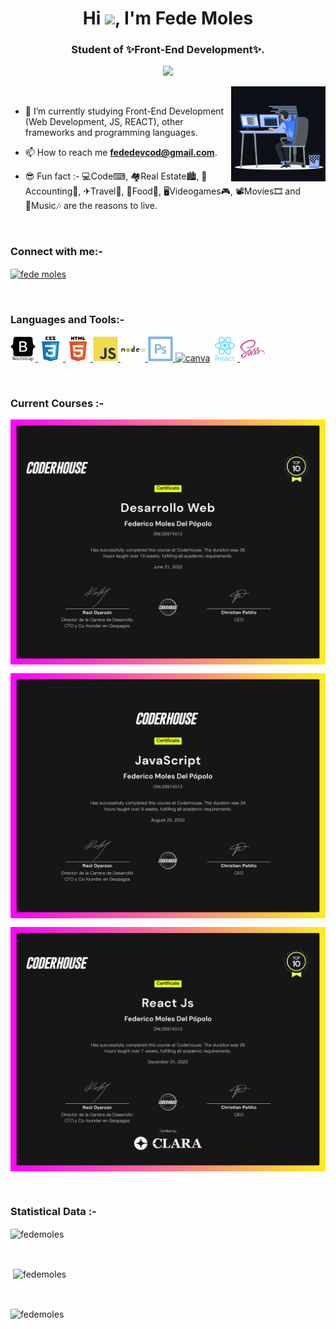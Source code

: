 <h1 align="center">Hi <img src="https://raw.githubusercontent.com/MartinHeinz/MartinHeinz/master/wave.gif" width="30px">, I'm Fede Moles</h1>
<h3 align="center">Student of ✨Front-End Development✨.</h3>
<p align="center">
<a href="https://github.com/fedemoles"><img src="https://readme-typing-svg.herokuapp.com?color=%2336BCF7&center=true&vCenter=true&lines=Hi+%2C+Welcome+to+my+github+page;I'm+Fede+Moles;I'm+a+Student+of;Front+End+Development"></a>
</p>

<p><img align="right" src="https://github.com/fedemoles/fedemoles/blob/main/animation_500_kxa883sd.gif" alt="fedemoles" width="30%"/></p>

<br>

- 🌱 I’m currently studying Front-End Development (Web Development, JS, REACT), other frameworks and programming languages.

- 📫 How to reach me **fededevcod@gmail.com**.

- 😎 Fun fact :- 💻Code⌨, 🏘Real Estate🏙, 💼Accounting👔, ✈Travel🧳, 🍝Food🥘, 🖥Videogames🎮, 📽Movies🎞 and 🎵Music🎶 are the reasons to live.

<br>

<h3 align="left">Connect with me:-</h3>
<p align="left">
  <a href="https://www.linkedin.com/in/angel-federico-moles-del-pópolo" target="_blank"><img align="center"
      src="https://raw.githubusercontent.com/rahuldkjain/github-profile-readme-generator/master/src/images/icons/Social/linked-in-alt.svg"
      alt="fede moles" height="30" width="40" /></a>
</p>

<br>

<h3 align="left">Languages and Tools:-</h3>
<p align="left"> <a href="https://getbootstrap.com" target="_blank" rel="noreferrer">
    <img src="https://raw.githubusercontent.com/devicons/devicon/master/icons/bootstrap/bootstrap-plain-wordmark.svg"
      alt="bootstrap" width="40" height="40" /> </a> <a href="https://www.w3schools.com/css/" target="_blank"
    rel="noreferrer"><img src="https://raw.githubusercontent.com/devicons/devicon/master/icons/css3/css3-original-wordmark.svg" alt="css3"
      width="40" height="40" /> </a>
  <a href="https://www.w3.org/html/" target="_blank" rel="noreferrer"> <img
      src="https://raw.githubusercontent.com/devicons/devicon/master/icons/html5/html5-original-wordmark.svg"
      alt="html5" width="40" height="40" /> </a>  <a href="https://www.javascript.com/" target="_blank"
    rel="noreferrer"> <img
      src="https://raw.githubusercontent.com/devicons/devicon/master/icons/javascript/javascript-original.svg"
      alt="javascript" width="40" height="40" /> </a>  <a href="https://nodejs.org" target="_blank" rel="noreferrer"> <img
      src="https://raw.githubusercontent.com/devicons/devicon/master/icons/nodejs/nodejs-original-wordmark.svg"
      alt="nodejs" width="40" height="40" /> </a>  <a href="https://www.photoshop.com/en" target="_blank"
    rel="noreferrer"> <img
      src="https://raw.githubusercontent.com/devicons/devicon/master/icons/photoshop/photoshop-line.svg" alt="photoshop"
      width="40" height="40" /> <a href="https://www.canva.com" target="_blank"
    rel="noreferrer"> <img
      src="https://cdn.jsdelivr.net/gh/devicons/devicon/icons/canva/canva-original.svg" alt="canva"
      width="40" height="40" /></a>  <a href="https://reactjs.org/" target="_blank" rel="noreferrer"> <img
      src="https://raw.githubusercontent.com/devicons/devicon/master/icons/react/react-original-wordmark.svg"
      alt="react" width="40" height="40" /> </a> <a href="https://sass-lang.com" target="_blank" rel="noreferrer"> <img
      src="https://raw.githubusercontent.com/devicons/devicon/master/icons/sass/sass-original.svg" alt="sass" width="40"
      height="40" /> </a> </p>

<br>

<h3>Current Courses :-</h3>
<p><img align="center"
    src="https://github.com/fedemoles/fedemoles/blob/main/62b8dc842132110024a0d29.png"
    alt="fedemoles" 
    bg_color=#808080/></p>
    
<p><img align="center"
    src="https://github.com/fedemoles/fedemoles/blob/main/631a6ff2d660430019df387f.png"
    alt="fedemoles" 
    bg_color=#808080/></p>
    
<p><img align="center"
    src="https://github.com/fedemoles/fedemoles/blob/main/63a1fe24879435000eebd078.png"
    alt="fedemoles" 
    bg_color=#808080/></p>
<br>

<h3>Statistical Data :-</h3>
<p><img align="center"
    src="https://github-readme-stats.vercel.app/api/top-langs?username=fedemoles&show_icons=true&locale=en&bg_color=0d1117&text_color=ffffff&layout=compact"
    alt="fedemoles" 
    bg_color=#808080/></p>

<br>

<p>&nbsp;<img align="center" src="https://github-readme-stats.vercel.app/api?username=fedemoles&show_icons=true&locale=en&bg_color=0d1117&text_color=ffffff&repo=convoychat"
    alt="fedemoles" /></p>

<br>

<p><img align="center" src="https://github-readme-streak-stats.herokuapp.com/?user=fedemoles&theme=dark&background=0d1117&date_format=M%20j%5B%2C%20Y%5D" alt="fedemoles" /></p>

<br>

<!-- <br>
<h3>Trophies :-</h3>
<p align="left"> <a href="https://github.com/ryo-ma/github-profile-trophy"><img
      src="https://github-profile-trophy.vercel.app/?username=adam-pw&bg_color=0d1117&text_color=ffffff" alt="adam-pw" /></a> </p> -->

<!---
[fedemoles](https://github.com/fedemoles)
--->

<!---
fedemoles/fedemoles is a ✨ special ✨ repository because its `README.md` (this file) appears on your GitHub profile.
You can click the Preview link to take a look at your changes.
--->
